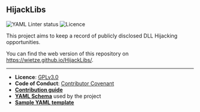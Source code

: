 ## HijackLibs
![YAML Linter status](https://github.com/wietze/HijackLibs/actions/workflows/yaml-lint.yml/badge.svg) ![Licence](https://img.shields.io/github/license/wietze/HijackLibs)


This project aims to keep a record of publicly disclosed DLL Hijacking opportunities.

You can find the web version of this repository on https://wietze.github.io/HijackLibs/.


---
* **Licence**: [GPLv3.0](/LICENSE)
* **Code of Conduct**: [Contributor Covenant](/docs/CODE_OF_CONDUCT.md)
* [**Contribution guide**](/docs/CONTRIBUTING.md)
* [**YAML Schema**](/docs/SCHEMA.md) used by the project
* [**Sample YAML template**](/template.yml)

